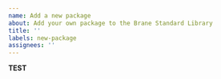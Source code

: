 ```yaml
---
name: Add a new package
about: Add your own package to the Brane Standard Library
title: ''
labels: new-package
assignees: ''
---
```


**TEST**
